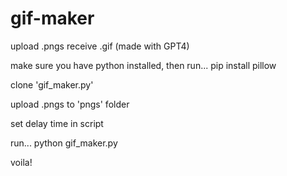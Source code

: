# gif-maker
upload .pngs receive .gif (made with GPT4)

make sure you have python installed, then run...
pip install pillow

clone 'gif_maker.py'

upload .pngs to 'pngs' folder

set delay time in script

run...
python gif_maker.py


voila!
